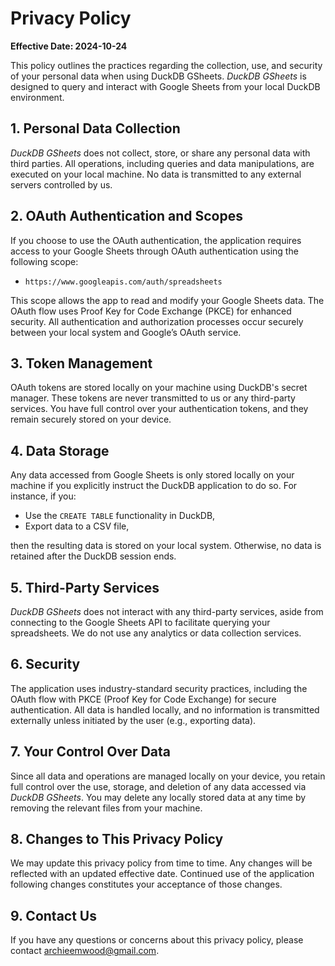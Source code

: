# Privacy Policy

**Effective Date: 2024-10-24**

This policy outlines the practices regarding the collection, use, and security of your personal data when using DuckDB GSheets. *DuckDB GSheets* is designed to query and interact with Google Sheets from your local DuckDB environment. 

## 1. Personal Data Collection

*DuckDB GSheets* does not collect, store, or share any personal data with third parties. All operations, including queries and data manipulations, are executed on your local machine. No data is transmitted to any external servers controlled by us.

## 2. OAuth Authentication and Scopes

If you choose to use the OAuth authentication, the application requires access to your Google Sheets through OAuth authentication using the following scope:
- `https://www.googleapis.com/auth/spreadsheets`

This scope allows the app to read and modify your Google Sheets data. The OAuth flow uses Proof Key for Code Exchange (PKCE) for enhanced security. All authentication and authorization processes occur securely between your local system and Google’s OAuth service.

## 3. Token Management

OAuth tokens are stored locally on your machine using DuckDB's secret manager. These tokens are never transmitted to us or any third-party services. You have full control over your authentication tokens, and they remain securely stored on your device.

## 4. Data Storage

Any data accessed from Google Sheets is only stored locally on your machine if you explicitly instruct the DuckDB application to do so. For instance, if you:
- Use the `CREATE TABLE` functionality in DuckDB,
- Export data to a CSV file,

then the resulting data is stored on your local system. Otherwise, no data is retained after the DuckDB session ends.

## 5. Third-Party Services

*DuckDB GSheets* does not interact with any third-party services, aside from connecting to the Google Sheets API to facilitate querying your spreadsheets. We do not use any analytics or data collection services.

## 6. Security

The application uses industry-standard security practices, including the OAuth flow with PKCE (Proof Key for Code Exchange) for secure authentication. All data is handled locally, and no information is transmitted externally unless initiated by the user (e.g., exporting data).

## 7. Your Control Over Data

Since all data and operations are managed locally on your device, you retain full control over the use, storage, and deletion of any data accessed via *DuckDB GSheets*. You may delete any locally stored data at any time by removing the relevant files from your machine.

## 8. Changes to This Privacy Policy

We may update this privacy policy from time to time. Any changes will be reflected with an updated effective date. Continued use of the application following changes constitutes your acceptance of those changes.

## 9. Contact Us

If you have any questions or concerns about this privacy policy, please contact archieemwood@gmail.com.
